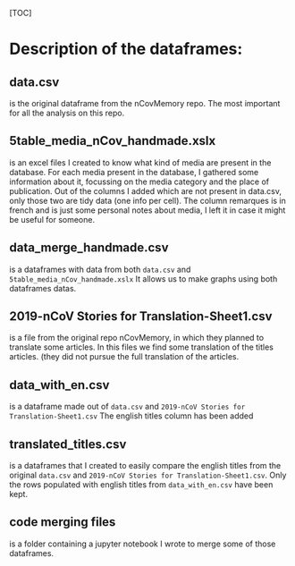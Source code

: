 [TOC]

# Description of the dataframes:

## data.csv
is the original dataframe from the nCovMemory repo. The most important for all the analysis on this repo.

## 5table_media_nCov_handmade.xslx
is an excel files I created to know what kind of media are present in the database. For each media present in the database, I gathered some information about it, focussing on the media category and the place of publication. Out of the columns I added which are not present in data.csv, only those two are tidy data (one info per cell). The column remarques is in french and is just some personal notes about media, I left it in case it might be useful for someone.

## data_merge_handmade.csv
is a dataframes with data from both `data.csv` and `5table_media_nCov_handmade.xslx` It allows us to make graphs using both dataframes datas.

## 2019-nCoV Stories for Translation-Sheet1.csv
is a file from the original repo nCovMemory, in which they planned to translate some articles. In this files we find some translation of the titles articles. (they did not pursue the full translation of the articles.

## data_with_en.csv 
is a dataframe made out of `data.csv` and `2019-nCoV Stories for Translation-Sheet1.csv` The english titles column has been added

## translated_titles.csv

is a dataframes that I created to easily compare the english titles from the original `data.csv` and `2019-nCoV Stories for Translation-Sheet1.csv`. Only the rows populated with english titles from `data_with_en.csv` have been kept.

## code merging files
is a folder containing a jupyter notebook I wrote to merge some of those dataframes.
